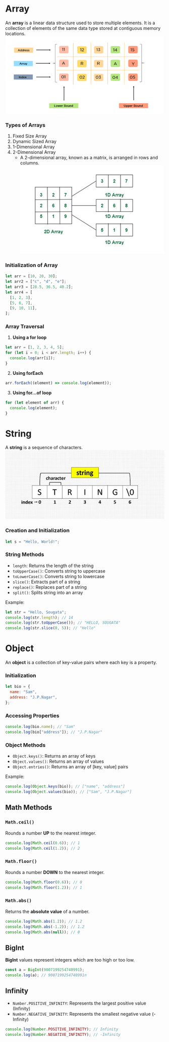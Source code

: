 # Array

An **array** is a linear data structure used to store multiple elements.
It is a collection of elements of the same data type stored at contiguous memory locations.
![array](../img/array.png) <br>

### Types of Arrays

1. Fixed Size Array
2. Dynamic Sized Array
3. 1-Dimensional Array
4. 2-Dimensional Array
   - A 2-dimensional array, known as a matrix, is arranged in rows and columns.
     ![2darray](../img/2-D-array.png) <br>

### Initialization of Array

```js
let arr = [10, 20, 30];
let arr2 = ["c", "d", "e"];
let arr3 = [28.5, 36.5, 40.2];
let arr4 = [
  [1, 2, 3],
  [5, 6, 7],
  [9, 10, 11],
];
```

### Array Traversal

1. **Using a for loop**

```js
let arr = [1, 2, 3, 4, 5];
for (let i = 0; i < arr.length; i++) {
  console.log(arr[i]);
}
```

2. **Using forEach**

```js
arr.forEach((element) => console.log(element));
```

3. **Using for...of loop**

```js
for (let element of arr) {
  console.log(element);
}
```

# String

A **string** is a sequence of characters.<br>
![string](../img/string.png) <br>

### Creation and Initialization

```js
let s = "Hello, World!";
```

### String Methods

- `length`: Returns the length of the string
- `toUpperCase()`: Converts string to uppercase
- `toLowerCase()`: Converts string to lowercase
- `slice()`: Extracts part of a string
- `replace()`: Replaces part of a string
- `split()`: Splits string into an array

Example:

```js
let str = "Hello, Sougata";
console.log(str.length); // 14
console.log(str.toUpperCase()); // "HELLO, SOUGATA"
console.log(str.slice(0, 5)); // "Hello"
```

# Object

An **object** is a collection of key-value pairs where each key is a property.

### Initialization

```js
let bio = {
  name: "Sam",
  address: "J.P.Nagar",
};
```

### Accessing Properties

```js
console.log(bio.name); // "Sam"
console.log(bio["address"]); // "J.P.Nagar"
```

### Object Methods

- `Object.keys()`: Returns an array of keys
- `Object.values()`: Returns an array of values
- `Object.entries()`: Returns an array of [key, value] pairs

Example:

```js
console.log(Object.keys(bio)); // ["name", "address"]
console.log(Object.values(bio)); // ["Sam", "J.P.Nagar"]
```

## Math Methods

### `Math.ceil()`

Rounds a number **UP** to the nearest integer.

```js
console.log(Math.ceil(0.6)); // 1
console.log(Math.ceil(1.2)); // 2
```

### `Math.floor()`

Rounds a number **DOWN** to the nearest integer.

```js
console.log(Math.floor(0.6)); // 0
console.log(Math.floor(1.2)); // 1
```

### `Math.abs()`

Returns the **absolute value** of a number.

```js
console.log(Math.abs(1.2)); // 1.2
console.log(Math.abs(-1.2)); // 1.2
console.log(Math.abs(null)); // 0
```

## BigInt

**BigInt** values represent integers which are too high or too low.

```js
const a = BigInt(9007199254740991);
console.log(a); // 9007199254740991n
```

## Infinity

- `Number.POSITIVE_INFINITY`: Represents the largest positive value (Infinity)
- `Number.NEGATIVE_INFINITY`: Represents the smallest negative value (-Infinity)

```js
console.log(Number.POSITIVE_INFINITY); // Infinity
console.log(Number.NEGATIVE_INFINITY); // -Infinity
```
